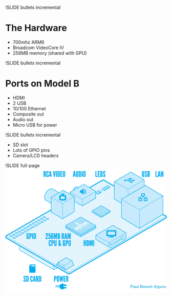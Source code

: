 !SLIDE bullets incremental
# The Hardware #
* 700mhz ARM6
* Broadcom VideoCore IV
* 256MB memory (shared with GPU)


!SLIDE bullets incremental
# Ports on Model B #

* HDMI
* 2 USB
* 10/100 Ethernet
* Composite out
* Audio out
* Micro USB for power 

!SLIDE bullets incremental
* SD slot
* Lots of GPIO pins
* Camera/LCD headers

!SLIDE full-page
![img/raspi_blue_white.png](img/raspi_blue_white.png)

